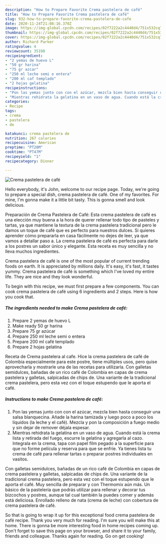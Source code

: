 ```yaml
---
description: "How to Prepare Favorite Crema pastelera de café"
title: "How to Prepare Favorite Crema pastelera de café"
slug: 932-how-to-prepare-favorite-crema-pastelera-de-cafe
date: 2020-11-24T21:08:16.370Z
image: https://img-global.cpcdn.com/recipes/02f7222a2c4440d4/751x532cq70/crema-pastelera-de-cafe-foto-principal.jpg
thumbnail: https://img-global.cpcdn.com/recipes/02f7222a2c4440d4/751x532cq70/crema-pastelera-de-cafe-foto-principal.jpg
cover: https://img-global.cpcdn.com/recipes/02f7222a2c4440d4/751x532cq70/crema-pastelera-de-cafe-foto-principal.jpg
author: Richard Parker
ratingvalue: 4
reviewcount: 35198
recipeingredient:
- "2 yemas de huevo L"
- "50 gr harina"
- "75 gr azcar"
- "250 ml leche semi o entera"
- "200 ml caf templado"
- "2 hojas gelatina"
recipeinstructions:
- "Pon las yemas junto con con el azúcar, mezcla bien hasta conseguir una salsa blanquecina. Añade la harina tamizada y luego poco a poco los líquidos (la leche y el café). Mezcla y pon la composición a fuego medio y sin dejar de remover déjala espesar."
- "Mientras rehidrata la gelatina en un vaso de agua. Cuando está la crema lista y retirada del fuego, escurre la gelatina y agregarla al cazo. Integrala en la crema, tapa con papel film pegado a la superficie para que no forme película y reserva para que se enfríe. Ya tienes lista tu crema de café para rellenar tartas o preparar postres individuales en vasitos."
categories:
- Recipe
tags:
- crema
- pastelera
- de

katakunci: crema pastelera de 
nutrition: 267 calories
recipecuisine: American
preptime: "PT28M"
cooktime: "PT47M"
recipeyield: "1"
recipecategory: Dinner

---
```



![Crema pastelera de café](https://img-global.cpcdn.com/recipes/02f7222a2c4440d4/751x532cq70/crema-pastelera-de-cafe-foto-principal.jpg)

Hello everybody, it's John, welcome to our recipe page. Today, we're going to prepare a special dish, crema pastelera de café. One of my favorites. For mine, I'm gonna make it a little bit tasty. This is gonna smell and look delicious.

Preparación de Crema Pastelera de Café: Esta crema pastelera de café es una elección muy buena a la hora de querer rellenar todo tipo de pasteles y tartas, ya que mantiene la textura de la crema pastelera tradicional pero le damos un toque de café que es perfecto para nuestros dulces. Si quieres aprender cómo prepararla en casa fácilmente no dejes de leer, ya que vamos a detallar paso a. La crema pastelera de café es perfecta para darle a los postres un sabor único y elegante. Esta receta es muy sencilla y no lleva muchos ingredientes.

Crema pastelera de café is one of the most popular of current trending foods on earth. It is appreciated by millions daily. It's easy, it's fast, it tastes yummy. Crema pastelera de café is something which I've loved my entire life. They are nice and they look wonderful.


To begin with this recipe, we must first prepare a few components. You can cook crema pastelera de café using 6 ingredients and 2 steps. Here is how you cook that.

<!--inarticleads1-->

##### The ingredients needed to make Crema pastelera de café:

1. Prepare 2 yemas de huevo L
1. Make ready 50 gr harina
1. Prepare 75 gr azúcar
1. Prepare 250 ml leche semi o entera
1. Prepare 200 ml café templado
1. Prepare 2 hojas gelatina


Receta de Crema pastelera al cafe. Hice la crema pastelera de café de Colombia especialmente para este postre, tiene múltiples usos, pero quise aprovecharla y mostrarle una de las recetas para utilizarla. Con galletas semidulces, bañadas de un rico café de Colombia en capas de crema pastelera y galletas, salpicadas de chips de. Una variante de la tradicional crema pastelera, pero esta vez con el toque estupendo que le aporta el café. 

<!--inarticleads2-->

##### Instructions to make Crema pastelera de café:

1. Pon las yemas junto con con el azúcar, mezcla bien hasta conseguir una salsa blanquecina. Añade la harina tamizada y luego poco a poco los líquidos (la leche y el café). Mezcla y pon la composición a fuego medio y sin dejar de remover déjala espesar.
1. Mientras rehidrata la gelatina en un vaso de agua. Cuando está la crema lista y retirada del fuego, escurre la gelatina y agregarla al cazo. Integrala en la crema, tapa con papel film pegado a la superficie para que no forme película y reserva para que se enfríe. Ya tienes lista tu crema de café para rellenar tartas o preparar postres individuales en vasitos.


Con galletas semidulces, bañadas de un rico café de Colombia en capas de crema pastelera y galletas, salpicadas de chips de. Una variante de la tradicional crema pastelera, pero esta vez con el toque estupendo que le aporta el café. Muy sencilla de preparar y con Thermomix aún más. Un básico de la pastelería que podrás utilizar para rellenar y decorar tus bizcochos y postres, aunque tal cual también la puedes comer y además está deliciosa. Enrollado relleno de nata (crema de leche) con cobertura de crema pastelera de café. 

So that is going to wrap it up for this exceptional food crema pastelera de café recipe. Thank you very much for reading. I'm sure you will make this at home. There is gonna be more interesting food in home recipes coming up. Don't forget to save this page on your browser, and share it to your family, friends and colleague. Thanks again for reading. Go on get cooking!
